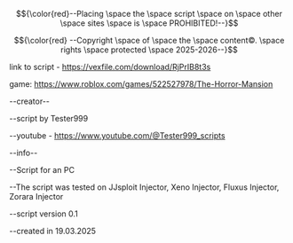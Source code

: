 $${\color{red}--Placing \space the \space script \space on \space other \space sites \space is \space PROHIBITED!--}$$

$${\color{red} --Copyright \space of \space the \space content©. \space rights \space protected \space 2025-2026--}$$

link to script - https://vexfile.com/download/RjPrIB8t3s

game: https://www.roblox.com/games/522527978/The-Horror-Mansion

--creator--

--script by Tester999

--youtube - https://www.youtube.com/@Tester999_scripts


--info--

--Script for an PC

--The script was tested on JJsploit Injector, Xeno Injector, Fluxus Injector, Zorara Injector

--script version 0.1

--created in 19.03.2025
